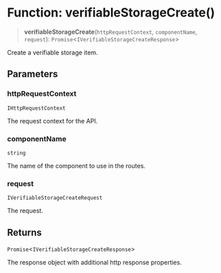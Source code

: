 # Function: verifiableStorageCreate()

> **verifiableStorageCreate**(`httpRequestContext`, `componentName`, `request`): `Promise`\<`IVerifiableStorageCreateResponse`\>

Create a verifiable storage item.

## Parameters

### httpRequestContext

`IHttpRequestContext`

The request context for the API.

### componentName

`string`

The name of the component to use in the routes.

### request

`IVerifiableStorageCreateRequest`

The request.

## Returns

`Promise`\<`IVerifiableStorageCreateResponse`\>

The response object with additional http response properties.
